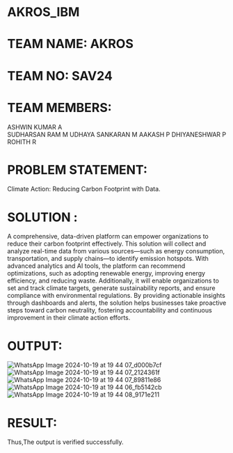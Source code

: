 # AKROS_IBM

# TEAM NAME: AKROS
# TEAM NO: SAV24
# TEAM MEMBERS:
ASHWIN KUMAR A            
SUDHARSAN RAM M
UDHAYA SANKARAN M
AAKASH P
DHIYANESHWAR P
ROHITH R

# PROBLEM STATEMENT:
Climate Action: Reducing Carbon Footprint with Data.

# SOLUTION :

 A comprehensive, data-driven platform can empower organizations to reduce their carbon footprint effectively. This solution will collect and analyze real-time data from various sources—such as energy consumption, transportation, and supply chains—to identify emission hotspots. With advanced analytics and AI tools, the platform can recommend optimizations, such as adopting renewable energy, improving energy efficiency, and reducing waste. 
Additionally, it will enable organizations to set and track climate targets, generate sustainability reports, and ensure compliance with environmental regulations. By providing actionable insights through dashboards and alerts, the solution helps businesses take proactive steps toward carbon neutrality, fostering accountability and continuous improvement in their climate action efforts.

# OUTPUT:

![WhatsApp Image 2024-10-19 at 19 44 07_d000b7cf](https://github.com/user-attachments/assets/89ea1f93-3507-4ef6-9809-69a25c1c590e)
![WhatsApp Image 2024-10-19 at 19 44 07_2124361f](https://github.com/user-attachments/assets/4d27efbc-0b0e-4936-9e6f-fc5eb9b65f9d)
![WhatsApp Image 2024-10-19 at 19 44 07_89811e86](https://github.com/user-attachments/assets/bc1bbcd8-438f-4e82-8961-6bc9ff913c62)
![WhatsApp Image 2024-10-19 at 19 44 06_fb5142cb](https://github.com/user-attachments/assets/d41dfd34-efa0-4265-8379-d546e82751a1)
![WhatsApp Image 2024-10-19 at 19 44 08_9171e211](https://github.com/user-attachments/assets/24506970-ac55-43bb-afb5-c3c340321466)

# RESULT: 
Thus,The output is verified successfully. 
